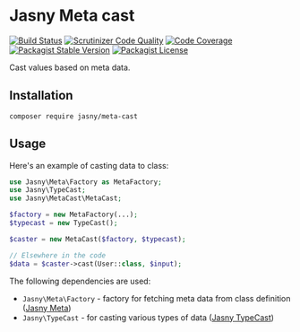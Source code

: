 Jasny Meta cast
===

[![Build Status](https://travis-ci.org/jasny/meta-cast.svg?branch=master)](https://travis-ci.org/jasny/meta-cast)
[![Scrutinizer Code Quality](https://scrutinizer-ci.com/g/jasny/meta-cast/badges/quality-score.png?b=master)](https://scrutinizer-ci.com/g/jasny/meta-cast/?branch=master)
[![Code Coverage](https://scrutinizer-ci.com/g/jasny/meta-cast/badges/coverage.png?b=master)](https://scrutinizer-ci.com/g/jasny/meta-cast/?branch=master)
[![Packagist Stable Version](https://img.shields.io/packagist/v/jasny/meta-cast.svg)](https://packagist.org/packages/jasny/meta-cast)
[![Packagist License](https://img.shields.io/packagist/l/jasny/meta-cast.svg)](https://packagist.org/packages/jasny/meta-cast)

Cast values based on meta data.

Installation
---

    composer require jasny/meta-cast

Usage
---

Here's an example of casting data to class:

```php
use Jasny\Meta\Factory as MetaFactory;
use Jasny\TypeCast;
use Jasny\MetaCast\MetaCast;

$factory = new MetaFactory(...);
$typecast = new TypeCast();

$caster = new MetaCast($factory, $typecast);

// Elsewhere in the code
$data = $caster->cast(User::class, $input);
```

The following dependencies are used:

* `Jasny\Meta\Factory` - factory for fetching meta data from class definition ([Jasny Meta](https://github.com/jasny/meta))
* `Jasny\TypeCast` - for casting various types of data ([Jasny TypeCast](https://github.com/jasny/typecast))

